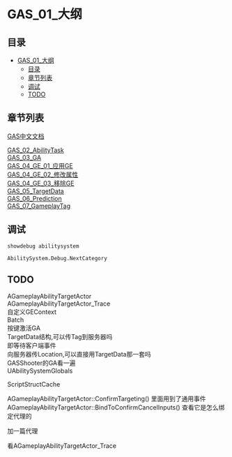 # GAS_01_大纲
## 目录
- [GAS_01_大纲](#gas_01_大纲)
    - [目录](#目录)
    - [章节列表](#章节列表)
    - [调试](#调试)
    - [TODO](#todo)

## 章节列表
[GAS中文文档](https://github.com/BillEliot/GASDocumentation_Chinese)  

[GAS_02_AbilityTask](GAS_02_AbilityTask.md)  
[GAS_03_GA](GAS_03_GA.md)  
[GAS_04_GE_01_应用GE](GAS_04_GE_01_应用GE.md)  
[GAS_04_GE_02_修改属性](GAS_04_GE_02_修改属性.md)  
[GAS_04_GE_03_移除GE](GAS_04_GE_03_移除GE.md)  
[GAS_05_TargetData](GAS_05_TargetData.md)  
[GAS_06_Prediction](GAS_06_Prediction.md)  
[GAS_07_GameplayTag](GAS_07_GameplayTag.md)  

## 调试
`showdebug abilitysystem`

`AbilitySystem.Debug.NextCategory`

## TODO
AGameplayAbilityTargetActor  
AGameplayAbilityTargetActor_Trace  
自定义GEContext  
Batch  
按键激活GA  
TargetData结构,可以传Tag到服务器吗  
即等待客户端事件  
向服务器传Location,可以直接用TargetData那一套吗  
GASShooter的GA看一遍  
UAbilitySystemGlobals  


ScriptStructCache  

AGameplayAbilityTargetActor::ConfirmTargeting() 里面用到了通用事件  
AGameplayAbilityTargetActor::BindToConfirmCancelInputs() 查看它是怎么绑定代理的  

加一篇代理

看AGameplayAbilityTargetActor_Trace  
